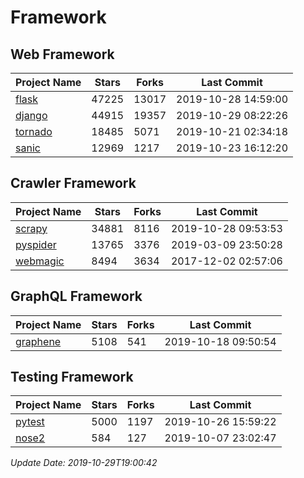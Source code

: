 # Framework

## Web Framework

| Project Name | Stars | Forks | Last Commit |
| ------------ | ----- | ----- | ----------- |
| [flask](https://github.com/pallets/flask) | 47225 | 13017 | 2019-10-28 14:59:00 |
| [django](https://github.com/django/django) | 44915 | 19357 | 2019-10-29 08:22:26 |
| [tornado](https://github.com/tornadoweb/tornado) | 18485 | 5071 | 2019-10-21 02:34:18 |
| [sanic](https://github.com/huge-success/sanic) | 12969 | 1217 | 2019-10-23 16:12:20 |

## Crawler Framework

| Project Name | Stars | Forks | Last Commit |
| ------------ | ----- | ----- | ----------- |
| [scrapy](https://github.com/scrapy/scrapy) | 34881 | 8116 | 2019-10-28 09:53:53 |
| [pyspider](https://github.com/binux/pyspider) | 13765 | 3376 | 2019-03-09 23:50:28 |
| [webmagic](https://github.com/code4craft/webmagic) | 8494 | 3634 | 2017-12-02 02:57:06 |

## GraphQL Framework

| Project Name | Stars | Forks | Last Commit |
| ------------ | ----- | ----- | ----------- |
| [graphene](https://github.com/graphql-python/graphene) | 5108 | 541 | 2019-10-18 09:50:54 |

## Testing Framework

| Project Name | Stars | Forks | Last Commit |
| ------------ | ----- | ----- | ----------- |
| [pytest](https://github.com/pytest-dev/pytest) | 5000 | 1197 | 2019-10-26 15:59:22 |
| [nose2](https://github.com/nose-devs/nose2) | 584 | 127 | 2019-10-07 23:02:47 |

*Update Date: 2019-10-29T19:00:42*